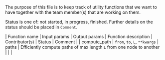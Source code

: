 The purpose of this file is to keep track of utility functions that we want to have together with the team member(s) that are working on them.

Status is one of: not started, in progress, finished. Further details on the status should be placed in `Comment`.

| Function name | Input params | Output params | Function description | Contributor(s) | Status | Comment |
| compute_path | `from`, `to`, `L`, `**kwargs` | paths | Efficiently compute paths of max length `L` from one node to another | | | 
